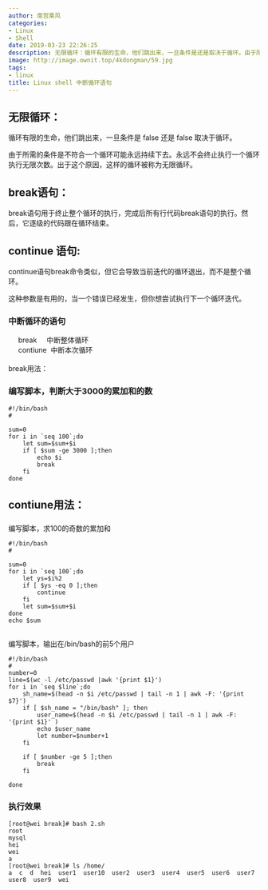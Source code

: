 ```yaml
---
author: 南宫乘风
categories:
- Linux
- Shell
date: 2019-03-23 22:26:25
description: 无限循环：循环有限的生命，他们跳出来，一旦条件是还是取决于循环。由于所需的条件是不符合一个循环可能永远持续下去。永远不会终止执行一个循环执行无限次数。出于这个原因，这样的循环被称为无限循环。语句：语句。。。。。。。
image: http://image.ownit.top/4kdongman/59.jpg
tags:
- linux
title: Linux shell 中断循环语句
---
```


<!--more-->

## 无限循环：

循环有限的生命，他们跳出来，一旦条件是 false 还是 false 取决于循环。

由于所需的条件是不符合一个循环可能永远持续下去。永远不会终止执行一个循环执行无限次数。出于这个原因，这样的循环被称为无限循环。

## break语句：

break语句用于终止整个循环的执行，完成后所有行代码break语句的执行。然后，它逐级的代码跟在循环结束。

## continue 语句:

continue语句break命令类似，但它会导致当前迭代的循环退出，而不是整个循环。

这种参数是有用的，当一个错误已经发生，但你想尝试执行下一个循环迭代。

### 中断循环的语句  
     break     中断整体循环  
     contiune  中断本次循环  
       
break用法：

### 编写脚本，判断大于3000的累加和的数

```
#!/bin/bash
#

sum=0
for i in `seq 100`;do
    let sum=$sum+$i
    if [ $sum -ge 3000 ];then
        echo $i
        break
    fi
done
```

## contiune用法：

###   
编写脚本，求100的奇数的累加和

```
#!/bin/bash 
#

sum=0
for i in `seq 100`;do
    let ys=$i%2
    if [ $ys -eq 0 ];then
        continue
    fi
    let sum=$sum+$i
done
echo $sum
```

##   
编写脚本，输出在/bin/bash的前5个用户

```
#!/bin/bash
#
number=0
line=$(wc -l /etc/passwd |awk '{print $1}')
for i in `seq $line`;do
    sh_name=$(head -n $i /etc/passwd | tail -n 1 | awk -F: '{print $7}')
    if [ $sh_name = "/bin/bash" ]; then
        user_name=$(head -n $i /etc/passwd | tail -n 1 | awk -F: '{print $1}' )
        echo $user_name
        let number=$number+1
    fi

    if [ $number -ge 5 ];then
        break
    fi

done
```

### 执行效果

```
[root@wei break]# bash 2.sh 
root
mysql
hei
wei
a
[root@wei break]# ls /home/
a  c  d  hei  user1  user10  user2  user3  user4  user5  user6  user7  user8  user9  wei
```